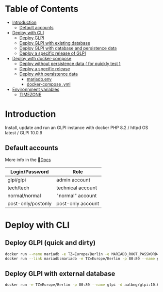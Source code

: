 
# Table of Contents
- [Introduction](#introduction)
  - [Default accounts](#default-accounts)
- [Deploy with CLI](#deploy-with-cli)
  - [Deploy GLPI](#deploy-glpi)
  - [Deploy GLPI with existing database](#deploy-glpi-with-existing-database)
  - [Deploy GLPI with database and persistence data](#deploy-glpi-with-database-and-persistence-data)
  - [Deploy a specific release of GLPI](#deploy-a-specific-release-of-glpi)
- [Deploy with docker-compose](#deploy-with-docker-compose)
  - [Deploy without persistence data ( for quickly test )](#deploy-without-persistence-data--for-quickly-test-)
  - [Deploy a specific release](#deploy-a-specific-release)
  - [Deploy with persistence data](#deploy-with-persistence-data)
    - [mariadb.env](#mariadbenv)
    - [docker-compose .yml](#docker-compose-yml)
- [Environnment variables](#environnment-variables)
  - [TIMEZONE](#timezone)

# Introduction

Install, update and run an GLPI instance with docker
PHP 8.2 / httpd OS latest / GLPI 10.0.9

## Default accounts

More info in the 📄[Docs](https://glpi-install.readthedocs.io/en/latest/install/wizard.html#end-of-installation)

| Login/Password     	| Role              	|
|--------------------	|-------------------	|
| glpi/glpi          	| admin account     	|
| tech/tech          	| technical account 	|
| normal/normal      	| "normal" account  	|
| post-only/postonly 	| post-only account 	|

# Deploy with CLI

## Deploy GLPI (quick and dirty) 
```sh
docker run --name mariadb -e TZ=Europe/Berlin -e MARIADB_ROOT_PASSWORD=glpi -e MARIADB_DATABASE=glpi -d mariadb:11.1.2
docker run --link mariadb:mariadb -e TZ=Europe/Berlin -p 80:80 --name glpi -d aalbng/glpi:10.0.9
```

## Deploy GLPI with external database
```sh
docker run -e TZ=Europe/Berlin -p 80:80 --name glpi -d aalbng/glpi:10.0.9
```

